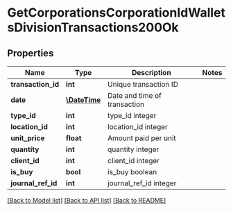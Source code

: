 # GetCorporationsCorporationIdWalletsDivisionTransactions200Ok

## Properties
Name | Type | Description | Notes
------------ | ------------- | ------------- | -------------
**transaction_id** | **int** | Unique transaction ID | 
**date** | [**\DateTime**](\DateTime.md) | Date and time of transaction | 
**type_id** | **int** | type_id integer | 
**location_id** | **int** | location_id integer | 
**unit_price** | **float** | Amount paid per unit | 
**quantity** | **int** | quantity integer | 
**client_id** | **int** | client_id integer | 
**is_buy** | **bool** | is_buy boolean | 
**journal_ref_id** | **int** | journal_ref_id integer | 

[[Back to Model list]](../README.md#documentation-for-models) [[Back to API list]](../README.md#documentation-for-api-endpoints) [[Back to README]](../README.md)


